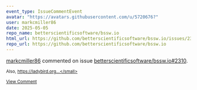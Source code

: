 ```yaml
---
event_type: IssueCommentEvent
avatar: "https://avatars.githubusercontent.com/u/5720676?"
user: markcmiller86
date: 2025-05-05
repo_name: betterscientificsoftware/bssw.io
html_url: https://github.com/betterscientificsoftware/bssw.io/issues/2310
repo_url: https://github.com/betterscientificsoftware/bssw.io
---
```


<a href='https://github.com/markcmiller86' target='_blank'>markcmiller86</a> commented on issue <a href='https://github.com/betterscientificsoftware/bssw.io/issues/2310' target='_blank'>betterscientificsoftware/bssw.io#2310</a>.

<small>Also, https://ladybird.org...</small>

<a href='https://github.com/betterscientificsoftware/bssw.io/issues/2310' target='_blank'>View Comment</a>